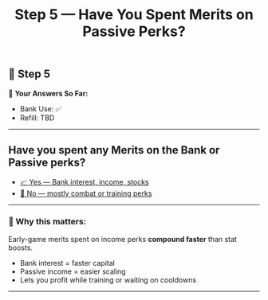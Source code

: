 ﻿---
title: Step 5 — Have You Spent Merits on Passive Perks?
---

## 💸 Step 5

🧠 **Your Answers So Far:**
- Bank Use: ✅
- Refill: TBD

---

## Have you spent any Merits on the Bank or Passive perks?

- [📈 Yes — Bank interest, income, stocks](6_faction.md?merits=passive)
- [🔫 No — mostly combat or training perks](6_faction.md?merits=combat)

---

### 🧠 Why this matters:

Early-game merits spent on income perks **compound faster** than stat boosts.

- Bank interest = faster capital
- Passive income = easier scaling
- Lets you profit while training or waiting on cooldowns

---
